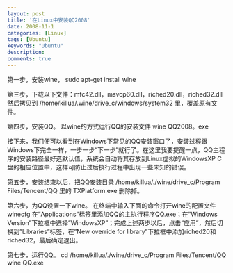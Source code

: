 ```yaml
---
layout: post
title: '在Linux中安装QQ2008'
date: 2008-11-1
categories: [Linux]
tags: [Ubuntu]
keywords: "Ubuntu"
description: 
comments: true
---
```


第一步，安装wine，
sudo apt-get install wine

第三步，下载以下文件：mfc42.dll，msvcp60.dll，riched20.dll，riched32.dll 然后拷贝到 /home/killua/.wine/drive_c/windows/system32 里，覆盖原有文件。

第四步，安装QQ。
以wine的方式运行QQ的安装文件
wine QQ2008。exe

接下来，我们便可以看到在Windows下常见的QQ安装窗口了，安装过程跟Windows下完全一样，一步一步“下一步”就行了。在这里我要提醒一点，QQ主程序的安装路径最好选默认值，系统会自动将其存放到Linux虚拟的WindowsXP C盘的相应位置中，这样可防止过后执行过程中出现一些未知的错误。

第五步，安装结束以后，把QQ安装目录 /home/killua/./wine/drive_c/Program Files/Tencent/QQ 里的 TXPlatform.exe 删除掉。

第六步，为QQ设置一下wine。
在终端中输入下面的命令打开wine的配置文件
winecfg
在”Applications”标签里添加QQ的主执行程序QQ.exe；在”Windows Version”下拉框中选择”WindowsXP”；完成上述两步以后，点击“应用”，然后切换到”Libraries”标签，在”New override for library”下拉框中添加riched20和riched32，最后确定退出。

第七步，运行QQ。
cd /home/killua/./wine/drive_c/Program Files/Tencent/QQ
wine QQ.exe

